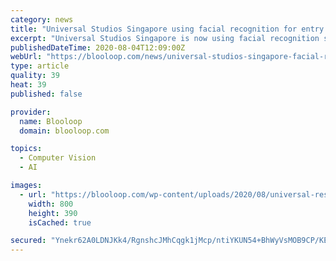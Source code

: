 ```yaml
---
category: news
title: "Universal Studios Singapore using facial recognition for entry at RWS"
excerpt: "Universal Studios Singapore is now using facial recognition scanners to allow visitors \"more efficient and seamless\" entry to the theme park at RWS."
publishedDateTime: 2020-08-04T12:09:00Z
webUrl: "https://blooloop.com/news/universal-studios-singapore-facial-recognition/"
type: article
quality: 39
heat: 39
published: false

provider:
  name: Blooloop
  domain: blooloop.com

topics:
  - Computer Vision
  - AI

images:
  - url: "https://blooloop.com/wp-content/uploads/2020/08/universal-resorts-world-sentosa-e1596541631806.jpg"
    width: 800
    height: 390
    isCached: true

secured: "Ynekr62A0LDNJKk4/RgnshcJMhCqgk1jMcp/ntiYKUN54+BhWyVsMOB9CP/KEKOTV57gfgKHqfadFIfTqRp//ZWJR3N+hZOEhoUtpnlzo5etVWjH8+g1hy5RIP4vNPzHjomj85TFGf8lvPOyOlo1ZyuiOa4TBaSxhH0nXJC6PCmnDfWFXHcbcB83xGAmgY8yqxf6eBiLRh06V4Jwlb64Aw7PNc/G1QzLQC44e1fC1fHKEoGlzVUbMy/Gy7E782lj9/r9aN/9r+/NTxYfrjNz5h+65WoWcN0ukx0hCBZYrmpcLbc1lTKlZdfIKHl45IdApc7ProR9qha8enIYrvL1Qg==;y2V4cYAn68HGjmb94LtLDA=="
---
```


